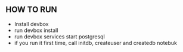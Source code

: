 ## HOW TO RUN
- Install devbox
- run devbox install
- run devbox services start postgresql 
- if you run it first time, call initdb, createuser and createdb notebuk

